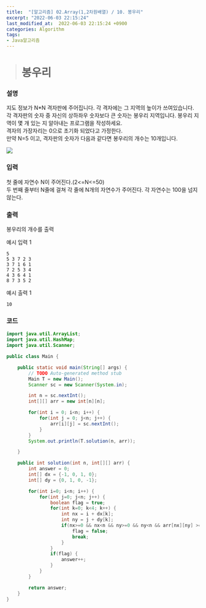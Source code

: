 ```yaml
---
title:  "[알고리즘] 02.Array(1,2차원배열) / 10. 봉우리"
excerpt: "2022-06-03 22:15:24"
last_modified_at:  2022-06-03 22:15:24 +0900
categories: Algorithm
tags:
- Java알고리즘
---
```


># 봉우리  

### 설명  

지도 정보가 N*N 격자판에 주어집니다. 각 격자에는 그 지역의 높이가 쓰여있습니다.  
각 격자판의 숫자 중 자신의 상하좌우 숫자보다 큰 숫자는 봉우리 지역입니다. 봉우리 지역이 몇 개 있는 지 알아내는 프로그램을 작성하세요.  
격자의 가장자리는 0으로 초기화 되었다고 가정한다.  
만약 N=5 이고, 격자판의 숫자가 다음과 같다면 봉우리의 개수는 10개입니다.  


![](https://cote.inflearn.com/public/upload/4897574b00.jpg)  


### 입력  

첫 줄에 자연수 N이 주어진다.(2<=N<=50)  
두 번째 줄부터 N줄에 걸쳐 각 줄에 N개의 자연수가 주어진다. 각 자연수는 100을 넘지 않는다.  


### 출력  

봉우리의 개수를 출력   


예시 입력 1   
```
5
5 3 7 2 3
3 7 1 6 1
7 2 5 3 4
4 3 6 4 1
8 7 3 5 2
```
예시 출력 1  
```
10
```


### 코드  

```java
import java.util.ArrayList;
import java.util.HashMap;
import java.util.Scanner;

public class Main {

	public static void main(String[] args) {
		// TODO Auto-generated method stub
		Main T = new Main();
		Scanner sc = new Scanner(System.in);

		int n = sc.nextInt();
		int[][] arr = new int[n][n];

		for(int i = 0; i<n; i++) {
			for(int j = 0; j<n; j++) {
				arr[i][j] = sc.nextInt();
			}
		}
		System.out.println(T.solution(n, arr));

	}

	public int solution(int n, int[][] arr) {
		int answer = 0;
		int[] dx = {-1, 0, 1, 0};
		int[] dy = {0, 1, 0, -1};

		for(int i=0; i<n; i++) {
			for(int j=0; j<n; j++) {
				boolean flag = true;
				for(int k=0; k<4; k++) {
					int nx = i + dx[k];
					int ny = j + dy[k];
					if(nx>=0 && nx<n && ny>=0 && ny<n && arr[nx][ny] >= arr[i][j]) {
						flag = false;
						break;
					}
				}
				if(flag) {
					answer++;
				}
			}
		}

		return answer;
	}
}

```
